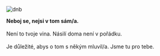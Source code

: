 ![dnb](resource:assets/images/boy_curled_up.png#1000x200)

**Neboj se, nejsi v tom sám/a.**
\
\
Není to tvoje vina. Násilí doma není v pořádku.
\
\
Je důležité, abys o tom s někým mluvil/a. Jsme tu pro tebe.